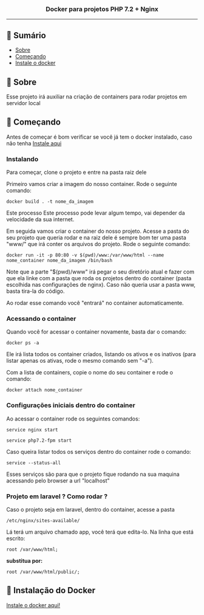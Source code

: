 <h3 align="center">Docker para projetos PHP 7.2 + Nginx</h3>

---

## 📝 Sumário

- [Sobre](#sobre)
- [Começando](#comecando)
- [Instale o docker](#installdocker)

## 🧐 Sobre <a name = "sobre"></a>

<p> Esse projeto irá auxiliar na criação de containers para rodar projetos em servidor local</p>

## 🏁 Começando <a name = "comecando"></a>

Antes de começar é bom verificar se você já tem o docker instalado, caso não tenha [Instale aqui](#installdocker)

### Instalando

Para começar, clone o projeto e entre na pasta raiz dele

Primeiro vamos criar a imagem do nosso container. Rode o seguinte comando:

```
docker build . -t nome_da_imagem
```

Este processo Este processo pode levar algum tempo, vai depender da velocidade da sua internet.

Em seguida vamos criar o container do nosso projeto. Acesse a pasta do seu projeto que queria rodar e na raiz dele é sempre bom ter uma pasta "www/" que irá conter os arquivos do projeto. Rode o seguinte comando:

```
docker run -it -p 80:80 -v $(pwd)/www:/var/www/html --name nome_container nome_da_imagem /bin/bash
```

Note que a parte "$(pwd)/www" irá pegar o seu diretório atual e fazer com que ela linke com a pasta que roda os projetos dentro do container (pasta escolhida nas configurações de nginx). Caso não queria usar a pasta www, basta tira-la do código.

Ao rodar esse comando você "entrará" no container automaticamente.

### Acessando o container

Quando você for acessar o container novamente, basta dar o comando:

```
docker ps -a
```

Ele irá lista todos os container criados, listando os ativos e os inativos (para listar apenas os ativas, rode o mesmo comando sem "-a").

Com a lista de containers, copie o nome do seu container e rode o comando:

```
docker attach nome_container
```

### Configurações iniciais dentro do container

Ao acessar o container rode os seguintes comandos:

```
service nginx start
```

```
service php7.2-fpm start
```

Caso queira listar todos os serviços dentro do container rode o comando:

```
service --status-all
```

Esses serviços são para que o projeto fique rodando na sua maquina acessando pelo browser a url "localhost"

### Projeto em laravel ? Como rodar ?

Caso o projeto seja em laravel, dentro do container, acesse a pasta 

```
/etc/nginx/sites-available/
```

Lá terá um arquivo chamado app, você terá que edita-lo. Na linha que está escrito:

```
root /var/www/html;
```

**substitua por:**

```
root /var/www/html/public/;
```

## 🔧 Instalação do Docker <a name = "installdocker"></a>

<a href="https://docs.docker.com/install/linux/docker-ce/ubuntu/#install-using-the-repository"> Instale o docker aqui! </a>
